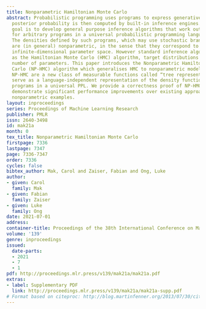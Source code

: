 ```yaml
---
title: Nonparametric Hamiltonian Monte Carlo
abstract: Probabilistic programming uses programs to express generative models whose
  posterior probability is then computed by built-in inference engines. A challenging
  goal is to develop general purpose inference algorithms that work out-of-the-box
  for arbitrary programs in a universal probabilistic programming language (PPL).
  The densities defined by such programs, which may use stochastic branching and recursion,
  are (in general) nonparametric, in the sense that they correspond to models on an
  infinite-dimensional parameter space. However standard inference algorithms, such
  as the Hamiltonian Monte Carlo (HMC) algorithm, target distributions with a fixed
  number of parameters. This paper introduces the Nonparametric Hamiltonian Monte
  Carlo (NP-HMC) algorithm which generalises HMC to nonparametric models. Inputs to
  NP-HMC are a new class of measurable functions called “tree representable”, which
  serve as a language-independent representation of the density functions of probabilistic
  programs in a universal PPL. We provide a correctness proof of NP-HMC, and empirically
  demonstrate significant performance improvements over existing approaches on several
  nonparametric examples.
layout: inproceedings
series: Proceedings of Machine Learning Research
publisher: PMLR
issn: 2640-3498
id: mak21a
month: 0
tex_title: Nonparametric Hamiltonian Monte Carlo
firstpage: 7336
lastpage: 7347
page: 7336-7347
order: 7336
cycles: false
bibtex_author: Mak, Carol and Zaiser, Fabian and Ong, Luke
author:
- given: Carol
  family: Mak
- given: Fabian
  family: Zaiser
- given: Luke
  family: Ong
date: 2021-07-01
address:
container-title: Proceedings of the 38th International Conference on Machine Learning
volume: '139'
genre: inproceedings
issued:
  date-parts:
  - 2021
  - 7
  - 1
pdf: http://proceedings.mlr.press/v139/mak21a/mak21a.pdf
extras:
- label: Supplementary PDF
  link: http://proceedings.mlr.press/v139/mak21a/mak21a-supp.pdf
# Format based on citeproc: http://blog.martinfenner.org/2013/07/30/citeproc-yaml-for-bibliographies/
---
```

